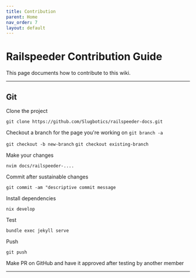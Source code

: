```yaml
---
title: Contribution
parent: Home
nav_order: 7
layout: default
---
```


# Railspeeder Contribution Guide

This page documents how to contribute to this wiki.

---

## Git

Clone the project

`git clone https://github.com/Slugbotics/railspeeder-docs.git`

Checkout a branch for the page you're working on `git branch -a`

`git checkout -b new-branch` `git checkout existing-branch`

Make your changes

`nvim docs/railspeeder-....`

Commit after sustainable changes

`git commit -am "descriptive commit message`

Install dependencies

`nix develop`

Test

`bundle exec jekyll serve`

Push

`git push`

Make PR on GitHub and have it approved after testing by another member

---
